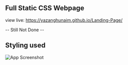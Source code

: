 
## Full Static CSS Webpage
view live: https://yazanghunaim.github.io/Landing-Page/

-- Still Not Done --

## Styling used

![App Screenshot](https://cdn.statically.io/gh/TheOdinProject/curriculum/81a5d553f4073e593d23a6ab00d50eef8620796d/foundations/html_css/project/imgs/02.png)



